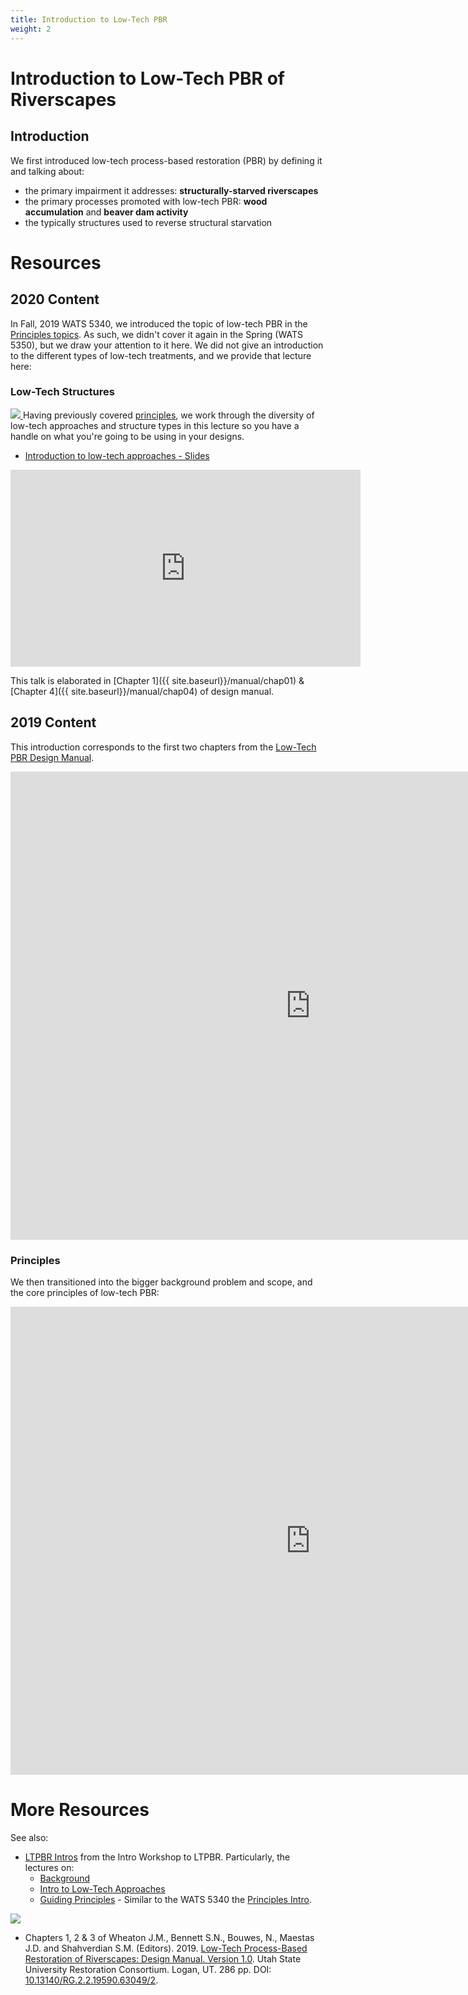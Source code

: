 ```yaml
---
title: Introduction to Low-Tech PBR
weight: 2
---
```


# Introduction to Low-Tech PBR of Riverscapes

## Introduction
We first introduced low-tech process-based restoration (PBR) by defining it and talking about:
- the primary impairment it addresses: **structurally-starved riverscapes**
- the primary processes promoted with low-tech PBR: **wood accumulation** and **beaver dam activity**
- the typically structures used to reverse structural starvation



# Resources

## 2020 Content
In Fall, 2019 WATS 5340, we introduced the topic of low-tech PBR in the [Principles topics](http://capstone.restoration.usu.edu/Course_Topics/WATS_5340/Principles.html#slides--handouts).  As such, we didn't cover it again in the Spring (WATS 5350), but we draw your attention to it here. We did not give an introduction to the different types of low-tech treatments, and we provide that lecture here:

### Low-Tech Structures

[<img class="float-right" src="{{ site.baseurl }}/assets/images/workshops/2019/PDF_04.png"> ](https://s3-us-west-2.amazonaws.com/etalweb.joewheaton.org/RestorationConsortium/Workshops/2019/SGI/04_LowTechApproaches.pdf)
Having previously covered [principles](http://capstone.restoration.usu.edu/Course_Topics/WATS_5340/Principles.html#slides--handouts), we work through the diversity of low-tech approaches and structure types in this lecture so you have a handle on what you're going to be using in your designs. 

- <i class="fa fa-file-pdf-o" aria-hidden="true"></i> [Introduction to low-tech approaches - Slides ](https://s3-us-west-2.amazonaws.com/etalweb.joewheaton.org/RestorationConsortium/Workshops/2019/SGI/04_LowTechApproaches.pdf)

<div class="responsive-embed">
<iframe width="560" height="315" src="https://www.youtube.com/embed/Kia1dDDt1JE" frameborder="0" allow="accelerometer; autoplay; encrypted-media; gyroscope; picture-in-picture" allowfullscreen></iframe>
</div>

This talk is elaborated in [Chapter 1]({{ site.baseurl}}/manual/chap01) & [Chapter 4]({{ site.baseurl}}/manual/chap04) of design manual. 








## 2019 Content
This introduction corresponds to the first two chapters from the [Low-Tech PBR Design Manual](http://lowtechpbr.restoration.edu). 

<div class="responsive-embed">
<iframe src="https://docs.google.com/presentation/d/e/2PACX-1vSjfm0WXXKCN_7cZKIjl6dAI2gvGhkUHBoNJ_kDYJdcYTsasrNHnTVt-qtXaJszShojnOUOm-ll-WnV/embed?start=false&loop=false&delayms=3000" frameborder="0" width="960" height="749" allowfullscreen="true" mozallowfullscreen="true" webkitallowfullscreen="true"></iframe>
</div>

### Principles

We then transitioned into the bigger background problem and scope, and the core principles of low-tech PBR:
<div class="responsive-embed">
<iframe src="https://docs.google.com/presentation/d/e/2PACX-1vSqwMg3Hma2l5vVxDOY5vF9GK_Mf-DEfOzpqF7QZ23DYNGmoZxhfM1dkrsBJ2vYI1Z_8o_pmE454bin/embed?start=false&loop=false&delayms=3000" frameborder="0" width="960" height="749" allowfullscreen="true" mozallowfullscreen="true" webkitallowfullscreen="true"></iframe>
</div>




# More Resources

See also:
- [LTPBR Intros](http://lowtechpbr.restoration.usu.edu/workshops/Materials/Intro/materials.html#day-1---intro-to-low-tech-process-based-restoration) from the Intro Workshop to LTPBR. Particularly, the lectures on:
  - [Background](http://lowtechpbr.restoration.usu.edu/workshops/Materials/Intro/materials.html#2-background-and-purpose)
  - [Intro to Low-Tech Approaches](http://lowtechpbr.restoration.usu.edu/workshops/Materials/Intro/materials.html#4-introduction-to-low-tech-approaches)
  - [Guiding Principles](http://lowtechpbr.restoration.usu.edu/workshops/Materials/Intro/materials.html#5-guiding-principles) - Similar to the WATS 5340 the [Principles Intro](http://capstone.restoration.usu.edu/Course_Topics/WATS_5340/Principles.html#slides--handouts). 

<a href="http://dx.doi.org/10.13140/RG.2.2.19590.63049/2"><img class="float-right" src="https://ltpbr.restoration.usu.edu/assets/images/covers/Manual_Tilted_150.png"></a> 
-  Chapters 1, 2 & 3 of <a href="http://dx.doi.org/10.13140/RG.2.2.19590.63049/2"><i class="fa fa-file-pdf-o" aria-hidden="true"></i></a> Wheaton J.M., Bennett S.N., Bouwes, N., Maestas J.D. and Shahverdian S.M. (Editors). 2019. [Low-Tech Process-Based Restoration of Riverscapes: Design Manual. Version 1.0](https://lowtechpbr.restoration.usu.edu/manual). Utah State University Restoration Consortium. Logan, UT. 286 pp. DOI: [10.13140/RG.2.2.19590.63049/2](http://dx.doi.org/10.13140/RG.2.2.19590.63049/2).